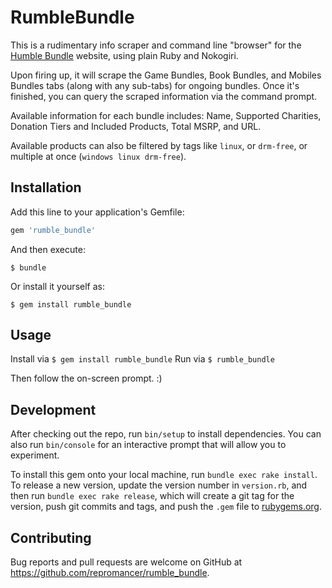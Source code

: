 # RumbleBundle

This is a rudimentary info scraper and command line "browser" for the [Humble Bundle](https://www.humblebundle.com/) website, using plain Ruby and Nokogiri.

Upon firing up, it will scrape the Game Bundles, Book Bundles, and Mobiles Bundles tabs (along with any sub-tabs) for ongoing bundles. Once it's finished, you can query the scraped information via the command prompt.

Available information for each bundle includes: Name, Supported Charities, Donation Tiers and Included Products, Total MSRP, and URL.

Available products can also be filtered by tags like `linux`, or `drm-free`, or multiple at once (`windows linux drm-free`).

## Installation

Add this line to your application's Gemfile:

```ruby
gem 'rumble_bundle'
```

And then execute:

    $ bundle

Or install it yourself as:

    $ gem install rumble_bundle

## Usage

Install via `$ gem install rumble_bundle`
Run via     `$ rumble_bundle`

Then follow the on-screen prompt. :)

## Development

After checking out the repo, run `bin/setup` to install dependencies. You can also run `bin/console` for an interactive prompt that will allow you to experiment.

To install this gem onto your local machine, run `bundle exec rake install`. To release a new version, update the version number in `version.rb`, and then run `bundle exec rake release`, which will create a git tag for the version, push git commits and tags, and push the `.gem` file to [rubygems.org](https://rubygems.org).

## Contributing

Bug reports and pull requests are welcome on GitHub at https://github.com/repromancer/rumble_bundle.
